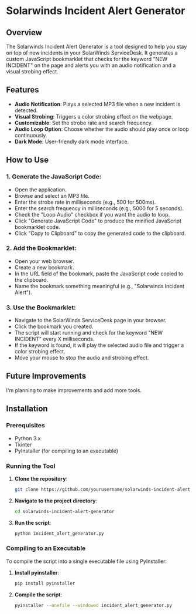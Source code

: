 # Solarwinds Incident Alert Generator

## Overview
The Solarwinds Incident Alert Generator is a tool designed to help you stay on top of new incidents in your SolarWinds ServiceDesk. It generates a custom JavaScript bookmarklet that checks for the keyword "NEW INCIDENT" on the page and alerts you with an audio notification and a visual strobing effect.

## Features
- **Audio Notification**: Plays a selected MP3 file when a new incident is detected.
- **Visual Strobing**: Triggers a color strobing effect on the webpage.
- **Customizable**: Set the strobe rate and search frequency.
- **Audio Loop Option**: Choose whether the audio should play once or loop continuously.
- **Dark Mode**: User-friendly dark mode interface.

## How to Use

### 1. Generate the JavaScript Code:
   - Open the application.
   - Browse and select an MP3 file.
   - Enter the strobe rate in milliseconds (e.g., 500 for 500ms).
   - Enter the search frequency in milliseconds (e.g., 5000 for 5 seconds).
   - Check the "Loop Audio" checkbox if you want the audio to loop.
   - Click "Generate JavaScript Code" to produce the minified JavaScript bookmarklet code.
   - Click "Copy to Clipboard" to copy the generated code to the clipboard.

### 2. Add the Bookmarklet:
   - Open your web browser.
   - Create a new bookmark.
   - In the URL field of the bookmark, paste the JavaScript code copied to the clipboard.
   - Name the bookmark something meaningful (e.g., "Solarwinds Incident Alert").

### 3. Use the Bookmarklet:
   - Navigate to the SolarWinds ServiceDesk page in your browser.
   - Click the bookmark you created.
   - The script will start running and check for the keyword "NEW INCIDENT" every X milliseconds.
   - If the keyword is found, it will play the selected audio file and trigger a color strobing effect.
   - Move your mouse to stop the audio and strobing effect.

## Future Improvements
I'm planning to make improvements and add more tools.

## Installation

### Prerequisites
- Python 3.x
- Tkinter
- PyInstaller (for compiling to an executable)

### Running the Tool
1. **Clone the repository**:
   ```sh
   git clone https://github.com/yourusername/solarwinds-incident-alert-generator.git
2. **Navigate to the project directory**:
   ```sh
   cd solarwinds-incident-alert-generator
3. **Run the script**:
   ```sh
   python incident_alert_generator.py
   
### Compiling to an Executable
   To compile the script into a single executable file using PyInstaller:
1. **Install pyinstaller**:
   ```sh
   pip install pyinstaller
2. **Compile the script**:
   ```sh
   pyinstaller --onefile --windowed incident_alert_generator.py
